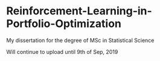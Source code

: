 # Reinforcement-Learning-in-Portfolio-Optimization

My dissertation for the degree of MSc in Statistical Science

Will continue to upload until 9th of Sep, 2019
